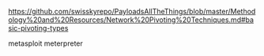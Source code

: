 https://github.com/swisskyrepo/PayloadsAllTheThings/blob/master/Methodology%20and%20Resources/Network%20Pivoting%20Techniques.md#basic-pivoting-types

metasploit meterpreter
